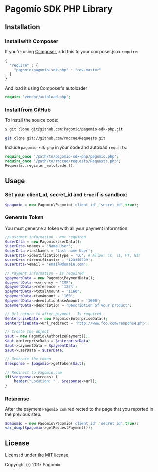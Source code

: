 # Pagomío SDK PHP Library

## Installation

### Install with Composer

If you're using [Composer](https://github.com/composer/composer), add this to
your composer.json `require`:

```javascript
{
  "require" : {
    "pagomio/pagomio-sdk-php" : "dev-master"
  }
}
```

And load it using Composer's autoloader

```php
require 'vendor/autoload.php';
```

### Install from GitHub

To install the source code:

```bash
$ git clone git@github.com:Pagomio/pagomio-sdk-php.git
```
```bash
git clone git://github.com/rmccue/Requests.git
```
Include `pagomio-sdk-php` in your code and autoload `requests`:

```php
require_once '/path/to/pagomio-sdk-php/pagomio.php';
require_once '/path/to/rmccue/requests/Requests.php';
Requests::register_autoloader();
```

## Usage

### Set your client_id, secret_id and `true` if is sandbox:

```php
$pagomio = new Pagomio\Pagomio('client_id','secret_id',true);
```

### Generate Token
You must generate a token with all your payment information.

```php
//Customer information - Not required 
$userData = new Pagomio\UserData();
$userData->names = 'Name User';
$userData->lastNames = 'Last name User';
$userData->identificationType = 'CC'; # Allow: CC, TI, PT, NIT 
$userData->identification = '123456789';
$userData->email = 'email@domain.com';

// Payment information - Is required
$paymentData = new Pagomio\PaymentData();
$paymentData->currency = 'COP';
$paymentData->reference = '1234';
$paymentData->totalAmount = '1160';
$paymentData->taxAmount = '160';
$paymentData->devolutionBaseAmount = '1000';
$paymentData->description = 'Description of your product';

// Url return to after payment - Is required
$enterpriseData = new Pagomio\EnterpriseData();
$enterpriseData->url_redirect = 'http://www.foo.com/response.php';

// Create the object
$aut = new Pagomio\AuthorizePayment();
$aut->enterpriseData = $enterpriseData;
$aut->paymentData = $paymentData;
$aut->userData = $userData;

// Generate the token
$response = $pagomio->getToken($aut);

// Redirect to Pagomio.com
if($response->success) {
    header("Location: " . $response->url);
}
```

### Response 
After the payment `Pagomio.com` redirected to the page that you reported in the previous step.

```php
$pagomio = new Pagomio\Pagomio('client_id','secret_id',true);
var_dump($pagomio->getRequestPayment());
```

## License
Licensed under the MIT license.

Copyright (r) 2015 Pagomío.
